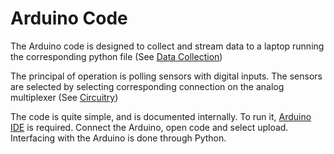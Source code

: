 # Arduino Code

The Arduino code is designed to collect and stream data to a laptop running the corresponding python file (See [Data Collection](Testing%20Rig/DataCollection))

The principal of operation is polling sensors with digital inputs. The sensors are selected by selecting corresponding connection on the analog multiplexer (See [Circuitry](Testing%20Rig/PhotodiodeAmplification))

The code is quite simple, and is documented internally. To run it, [Arduino IDE](https://www.arduino.cc/en/software) is required. Connect the Arduino, open code and select upload. Interfacing with the Arduino is done through Python.
